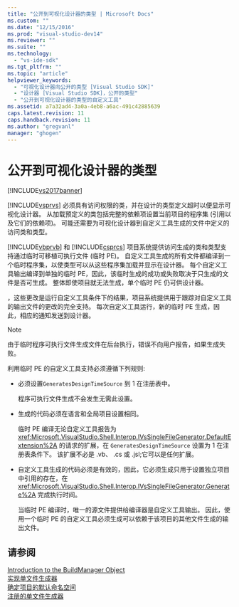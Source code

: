 ```yaml
---
title: "公开到可视化设计器的类型 | Microsoft Docs"
ms.custom: ""
ms.date: "12/15/2016"
ms.prod: "visual-studio-dev14"
ms.reviewer: ""
ms.suite: ""
ms.technology: 
  - "vs-ide-sdk"
ms.tgt_pltfrm: ""
ms.topic: "article"
helpviewer_keywords: 
  - "可视化设计器向公开的类型 [Visual Studio SDK]"
  - "设计器 [Visual Studio SDK]，公开的类型"
  - "公开到可视化设计器的类型的自定义工具"
ms.assetid: a7a32ad4-3a0a-4eb8-a6ac-491c42885639
caps.latest.revision: 11
caps.handback.revision: 11
ms.author: "gregvanl"
manager: "ghogen"
---
```

# 公开到可视化设计器的类型
[!INCLUDE[vs2017banner](../../code-quality/includes/vs2017banner.md)]

[!INCLUDE[vsprvs](../../code-quality/includes/vsprvs_md.md)] 必须具有访问权限的类，并在设计的类型定义超时以便显示可视化设计器。  从加载预定义的类包括完整的依赖项设置当前项目的程序集 \(引用以及它们的依赖项\)。  可能还需要为可视化设计器到自定义工具生成的文件中定义的访问类和类型。  
  
 [!INCLUDE[vbprvb](../../code-quality/includes/vbprvb_md.md)] 和 [!INCLUDE[csprcs](../../data-tools/includes/csprcs_md.md)] 项目系统提供访问生成的类和类型支持通过临时可移植可执行文件 \(临时 PE\)。  自定义工具生成的所有文件都编译到一个临时程序集，以使类型可以从这些程序集加载并显示在设计器。  每个自定义工具输出编译到单独的临时 PE，因此，该临时生成的成功或失败取决于只生成的文件是否可生成。  整体即使项目就无法生成，单个临时 PE 仍可供设计器。  
  
 ，这些更改是运行自定义工具条件下的结果，项目系统提供用于跟踪对自定义工具的输出文件的更改的完全支持。  每次自定义工具运行，新的临时 PE 生成，因此，相应的通知发送到设计器。  
  
> [!NOTE]
>  由于临时程序可执行文件生成文件在后台执行，错误不向用户报告，如果生成失败。  
  
 利用临时 PE 的自定义工具支持必须遵循下列规则:  
  
-   必须设置`GeneratesDesignTimeSource` 到 1 在注册表中。  
  
     程序可执行文件生成不会发生无需此设置。  
  
-   生成的代码必须在语言和全局项目设置相同。  
  
     临时 PE 编译无论自定义工具报告为 <xref:Microsoft.VisualStudio.Shell.Interop.IVsSingleFileGenerator.DefaultExtension%2A> 的请求的扩展，在 `GeneratesDesignTimeSource` 设置为 1 在注册表条件下。  该扩展不必是 .vb、 .cs 或 .jsl;它可以是任何扩展。  
  
-   自定义工具生成的代码必须是有效的，因此，它必须生成只用于设置独立项目中引用的存在，在 <xref:Microsoft.VisualStudio.Shell.Interop.IVsSingleFileGenerator.Generate%2A> 完成执行时间。  
  
     当临时 PE 编译时，唯一的源文件提供给编译器是自定义工具输出。  因此，使用一个临时 PE 的自定义工具必须生成可以依赖于该项目的其他文件生成的输出文件。  
  
## 请参阅  
 [Introduction to the BuildManager Object](http://msdn.microsoft.com/zh-cn/50080ec2-c1c9-412c-98ef-18d7f895e7fa)   
 [实现单文件生成器](../../extensibility/internals/implementing-single-file-generators.md)   
 [确定项目的默认命名空间](../../misc/determining-the-default-namespace-of-a-project.md)   
 [注册的单文件生成器](../../extensibility/internals/registering-single-file-generators.md)